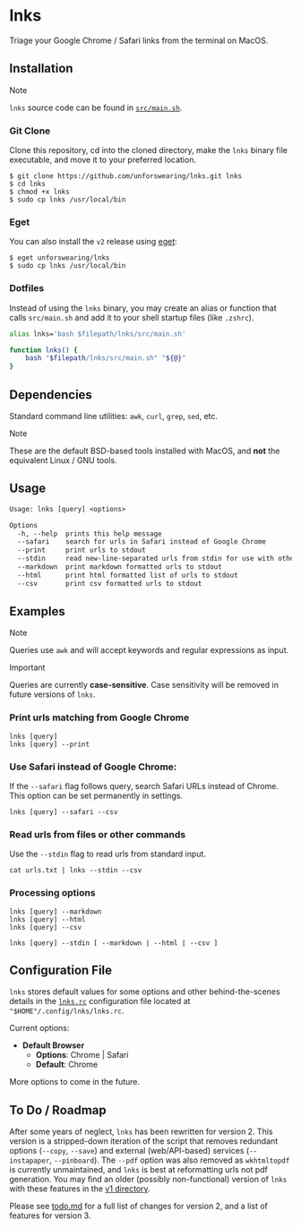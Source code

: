 # lnks

Triage your Google Chrome / Safari links from the terminal on MacOS.

## Installation

> [!NOTE]
> `lnks` source code can be found in [`src/main.sh`](src/main.sh).

### Git Clone

Clone this repository, cd into the cloned directory, make the `lnks` binary file executable, and move it to your preferred location.

```command
$ git clone https://github.com/unforswearing/lnks.git lnks
$ cd lnks
$ chmod +x lnks
$ sudo cp lnks /usr/local/bin
```

### Eget

You can also install the `v2` release using [eget](https://github.com/zyedidia/eget):

```command
$ eget unforswearing/lnks
$ sudo cp lnks /usr/local/bin
```

<!--

### NPM

5/19/2025: Despite this option being hidden, you can also install `lnks`  via `npm`:

```command
$ npm install -g lnks
```

-->

### Dotfiles

Instead of using the `lnks` binary, you may create an alias or function that calls `src/main.sh` and add it to your shell startup files (like `.zshrc`).

```bash
alias lnks='bash $filepath/lnks/src/main.sh'

function lnks() {
    bash "$filepath/lnks/src/main.sh" "${@}"
}
```

## Dependencies

Standard command line utilities: `awk`, `curl`, `grep`, `sed`, etc.

> [!NOTE]
> These are the default BSD-based tools installed with MacOS, and **not** the equivalent Linux / GNU tools.

## Usage

```txt
Usage: lnks [query] <options>

Options
  -h, --help  prints this help message
  --safari    search for urls in Safari instead of Google Chrome
  --print     print urls to stdout
  --stdin     read new-line-separated urls from stdin for use with other options
  --markdown  print markdown formatted urls to stdout
  --html      print html formatted list of urls to stdout
  --csv       print csv formatted urls to stdout
```

## Examples

> [!NOTE]
> Queries use `awk` and will accept keywords and regular expressions as input.

> [!IMPORTANT]
> Queries are currently **case-sensitive**. Case sensitivity will be removed in future versions of `lnks`.

### Print urls matching <query> from Google Chrome

```
lnks [query]
lnks [query] --print
```

### Use Safari instead of Google Chrome:

If the `--safari` flag follows query, search Safari URLs instead of Chrome. This option can be set permanently in settings.

```
lnks [query] --safari --csv
```

### Read urls from files or other commands

Use the `--stdin` flag to read urls from standard input.

```
cat urls.txt | lnks --stdin --csv
```

### Processing options

```
lnks [query] --markdown
lnks [query] --html
lnks [query] --csv

lnks [query] --stdin [ --markdown | --html | --csv ]
```

## Configuration File

`lnks` stores default values for some options and other behind-the-scenes details in the [`lnks.rc`](lnks.rc) configuration file located at `"$HOME"/.config/lnks/lnks.rc`.

Current options:

- **Default Browser**
  - **Options**: Chrome | Safari
  - **Default**: Chrome

More options to come in the future.

## To Do / Roadmap

After some years of neglect, `lnks` has been rewritten for version 2. This version is a stripped-down iteration of the script that removes redundant options (`--copy`, `--save`) and external (web/API-based) services (`--instapaper`, `--pinboard`). The `--pdf` option was also removed as `wkhtmltopdf` is currently unmaintained, and `lnks` is best at reformatting urls not pdf generation. You may find an older (possibly non-functional) version of `lnks` with these features in the [v1 directory](https://github.com/unforswearing/lnks/tree/main/v1).

Please see [todo.md](todo.md) for a full list of changes for version 2, and a list of features for version 3.
